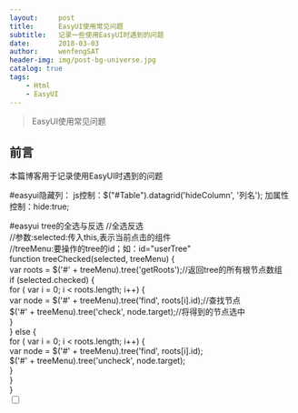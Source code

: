 ```yaml
---
layout:     post
title:      EasyUI使用常见问题
subtitle:   记录一些使用EasyUI时遇到的问题
date:       2018-03-03
author:     wenfengSAT
header-img: img/post-bg-universe.jpg
catalog: true
tags:
    - Html
    - EasyUI
---
```


>EasyUI使用常见问题

## 前言

本篇博客用于记录使用EasyUI时遇到的问题

#easyui隐藏列：
js控制：$("#Table").datagrid('hideColumn', '列名');
加属性控制：hide:true;

#easyui tree的全选与反选
//全选反选  
//参数:selected:传入this,表示当前点击的组件  
//treeMenu:要操作的tree的id；如：id="userTree"  
function treeChecked(selected, treeMenu) {  
    var roots = $('#' + treeMenu).tree('getRoots');//返回tree的所有根节点数组  
    if (selected.checked) {  
        for ( var i = 0; i < roots.length; i++) {  
            var node = $('#' + treeMenu).tree('find', roots[i].id);//查找节点  
            $('#' + treeMenu).tree('check', node.target);//将得到的节点选中  
        }  
    } else {  
        for ( var i = 0; i < roots.length; i++) {  
            var node = $('#' + treeMenu).tree('find', roots[i].id);  
            $('#' + treeMenu).tree('uncheck', node.target);  
        }  
    }  
}  
<input title="全选/反选" type="checkbox" onClick="treeChecked(this,'treeMenu')"/> 



